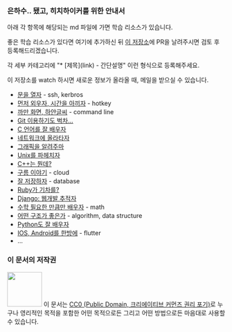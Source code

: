 ### 은하수.. 됐고, 히치하이커를 위한 안내서

아래 각 항목에 해당되는 md 파일에 가면 학습 리소스가 있습니다.

좋은 학습 리소스가 있다면 여기에 추가하신 뒤 [이 저장소](https://github.com/innovationacademy-kr/hitchhikers_guide)에 PR을 날려주시면 검토 후 등록해드리겠습니다.

각 세부 카테고리에 "* \[제목\](link) - 간단설명" 이런 형식으로 등록해주세요.

이 저장소를 watch 하시면 새로운 정보가 올라올 때, 메일을 받으실 수 있습니다.

* [문을 열자](intra.md) - ssh, kerbros
* [먼저 외우자, 시간을 아끼자](hotkeys.md) - hotkey
* [까만 화면, 하얀글씨](cmd.md) - command line
* [Git 이용하기도 벅차...](git.md)
* [C 언어를 잘 배우자](c.md)
* [네트워크에 올라타자](network.md)
* [그래픽을 알려주마](graphic.md)
* [Unix를 파헤치자](unix.md)
* [C++는 뭔데?](cpp.md)
* [구름 이야기](cloud.md) - cloud
* [잘 저장하자](database.md) - database
* [Ruby가 기차를?](rubyonrails.md)
* [Django: 웹개발 추적자](django.md)
* [수학 필요한 만큼만 배우자](math.md) - math
* [어떤 구조가 좋은가](algorithm.md) - algorithm, data structure
* [Python도 잘 배우자](python.md)
* [IOS, Android를 한방에](flutter.md) - flutter
* ...

### 이 문서의 저작권 

<img src="https://mirrors.creativecommons.org/presskit/buttons/88x31/png/cc-zero.png" width="80px"></img> 
이 문서는 [CC0 (Public Domain, 크리에이티브 커먼즈 권리 포기)](LICENSE)로 누구나 영리적인 목적을 포함한 어떤 목적으로든 그리고 어떤 방법으로든 마음대로 사용할 수 있습니다.
